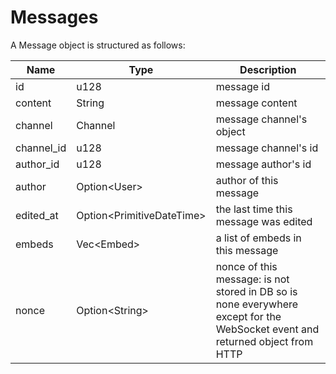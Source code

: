 # Messages

A Message object is structured as follows:

| Name       | Type                       | Description                                                                                                                   |
|------------|----------------------------|-------------------------------------------------------------------------------------------------------------------------------|
| id         | u128                       | message id                                                                                                                    |
| content    | String                     | message content                                                                                                               |
| channel    | Channel                    | message channel's object                                                                                                      |
| channel_id | u128                       | message channel's id                                                                                                          |
| author_id  | u128                       | message author's id                                                                                                           |
| author     | Option\<User>              | author of this message                                                                                                        |
| edited_at  | Option\<PrimitiveDateTime> | the last time this message was edited                                                                                         |
| embeds     | Vec\<Embed>                | a list of embeds in this message                                                                                              |
| nonce      | Option\<String>            | nonce of this message: is not stored in DB so is none everywhere except for the WebSocket event and returned object from HTTP |
